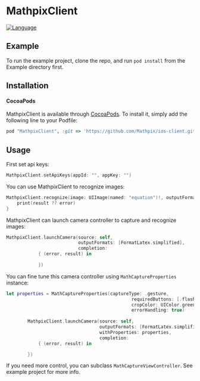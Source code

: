 # MathpixClient

[![Language](https://img.shields.io/badge/swift-3.0-orange.svg)](https://developer.apple.com/swift)

## Example

To run the example project, clone the repo, and run `pod install` from the Example directory first.

## Installation

#### CocoaPods

MathpixClient is available through [CocoaPods](http://cocoapods.org). To install
it, simply add the following line to your Podfile:

```ruby
pod "MathpixClient", :git => 'https://github.com/Mathpix/ios-client.git', :tag => '0.1.0'
```

## Usage

First set api keys:

```swift
MathpixClient.setApiKeys(appId: "", appKey: "")
```

You can use MathpixClient to recognize images:

```swift
MathpixClient.recognize(image: UIImage(named: "equation")!, outputFormats: [FormatLatex.simplified]) { (error, result) in
    print(result ?? error)
}
```

MathpixClient can launch camera controller to capture and recognize images:

```swift
MathpixClient.launchCamera(source: self,
                           outputFormats: [FormatLatex.simplified],
                           completion:
            { (error, result) in
                
            })
```
You can fine tune this camera controller using `MathCaptureProperties` instance:

```swift
let properties = MathCaptureProperties(captureType: .gesture,
                                               requiredButtons: [.flash, .back],
                                               cropColor: UIColor.green,
                                               errorHandling: true)
        
        MathpixClient.launchCamera(source: self,
                                   outputFormats: [FormatLatex.simplified],
                                   withProperties: properties,
                                   completion:
            { (error, result) in

        })

```

If you need more control, you can subclass `MathCaptureViewController`. See example project for more info.


